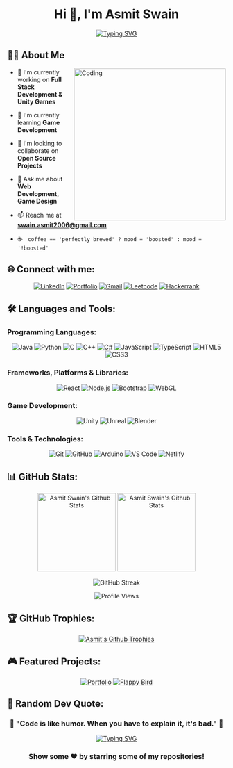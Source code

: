 <h1 align="center"> Hi 👋, I'm Asmit Swain</h1>

<div align="center">
  
[![Typing SVG](https://readme-typing-svg.herokuapp.com?font=Fira+Code&size=30&duration=3000&pause=1000&color=40E0D0&center=true&vCenter=true&width=600&lines=Full+Stack+Developer;Unity+Game+Creator;Passionate+Learner;Open+Source+Enthusiast)](https://git.io/typing-svg)

</div>


## 👨‍💻 About Me


<img align="right" alt="Coding" width="350" src="https://github.com/devSouvik/devSouvik/blob/master/gif4.gif">

- 🔭 I'm currently working on **Full Stack Development & Unity Games**

- 🌱 I'm currently learning **Game Development**

- 👯 I'm looking to collaborate on **Open Source Projects**

- 💬 Ask me about **Web Development, Game Design**

- 📫 Reach me at **swain.asmit2006@gmail.com**

- ☕ &nbsp; `coffee == 'perfectly brewed' ? mood = 'boosted' : mood = '!boosted'`


## 🌐 Connect with me:

<div align="center">

[![LinkedIn](https://img.shields.io/badge/LinkedIn-0077B5?style=for-the-badge&logo=linkedin&logoColor=white)](https://www.linkedin.com/in/asmit-swain27a15)
[![Portfolio](https://img.shields.io/badge/Portfolio-FF5722?style=for-the-badge&logo=todoist&logoColor=white)](https://portfolio-asmit-swain.netlify.app/)
[![Gmail](https://img.shields.io/badge/Gmail-D14836?style=for-the-badge&logo=gmail&logoColor=white)](mailto:swain.asmit2006@gmail.com)
[![Leetcode](https://img.shields.io/badge/LeetCode-FFA116?style=for-the-badge&logo=leetcode&logoColor=black)](https://leetcode.com/u/Asmit_Swain/)
[![Hackerrank](https://img.shields.io/badge/HackerRank-2EC866?style=for-the-badge&logo=hackerrank&logoColor=white)](https://www.hackerrank.com/profile/Asmit_Swain_5153)

</div>

## 🛠️ Languages and Tools:

### Programming Languages:
<div align="center">

![Java](https://img.shields.io/badge/Java-007396?style=for-the-badge&logo=java&logoColor=white)
![Python](https://img.shields.io/badge/Python-3776AB?style=for-the-badge&logo=python&logoColor=white)
![C](https://img.shields.io/badge/C-00599C?style=for-the-badge&logo=c&logoColor=white)
![C++](https://img.shields.io/badge/C++-00599C?style=for-the-badge&logo=cplusplus&logoColor=white)
![C#](https://img.shields.io/badge/C%23-239120?style=for-the-badge&logo=c-sharp&logoColor=white)
![JavaScript](https://img.shields.io/badge/JavaScript-F7DF1E?style=for-the-badge&logo=javascript&logoColor=black)
![TypeScript](https://img.shields.io/badge/TypeScript-007ACC?style=for-the-badge&logo=typescript&logoColor=white)
![HTML5](https://img.shields.io/badge/HTML5-E34F26?style=for-the-badge&logo=html5&logoColor=white)
![CSS3](https://img.shields.io/badge/CSS3-1572B6?style=for-the-badge&logo=css3&logoColor=white)

</div>

### Frameworks, Platforms & Libraries:
<div align="center">

![React](https://img.shields.io/badge/React-20232A?style=for-the-badge&logo=react&logoColor=61DAFB)
![Node.js](https://img.shields.io/badge/Node.js-43853D?style=for-the-badge&logo=node.js&logoColor=white)
![Bootstrap](https://img.shields.io/badge/Bootstrap-563D7C?style=for-the-badge&logo=bootstrap&logoColor=white)
![WebGL](https://img.shields.io/badge/WebGL-990000?style=for-the-badge&logo=webgl&logoColor=white)


</div>

### Game Development:
<div align="center">

![Unity](https://img.shields.io/badge/Unity-100000?style=for-the-badge&logo=unity&logoColor=white)
![Unreal](https://img.shields.io/badge/Unreal%20Engine-313131?style=for-the-badge&logo=unrealengine&logoColor=white)
![Blender](https://img.shields.io/badge/Blender-F5792A?style=for-the-badge&logo=blender&logoColor=white)



</div>

### Tools & Technologies:
<div align="center">

![Git](https://img.shields.io/badge/GIT-E44C30?style=for-the-badge&logo=git&logoColor=white)
![GitHub](https://img.shields.io/badge/GitHub-100000?style=for-the-badge&logo=github&logoColor=white)
![Arduino](https://img.shields.io/badge/Arduino-00979D?style=for-the-badge&logo=arduino&logoColor=white)
![VS Code](https://img.shields.io/badge/Visual_Studio_Code-0078D4?style=for-the-badge&logo=visual%20studio%20code&logoColor=white)
![Netlify](https://img.shields.io/badge/Netlify-00C7B7?style=for-the-badge&logo=netlify&logoColor=black)


</div>

## 📊 GitHub Stats:

<div align="center">

<img height="180em" src="https://github-readme-stats.vercel.app/api?username=AsmitSwain27&show_icons=true&count_private=true&line_height=20&title_color=7A7ADB&icon_color=2234AE&text_color=D3D3D3&bg_color=0,000000,130F40" alt="Asmit Swain's Github Stats"/> <!--theme=tokyonight&hide_border=true&bg_color=0D1117"-->
<img height="180em" src="https://github-readme-stats.vercel.app/api/top-langs/?username=AsmitSwain27&layout=compact&langs_count=8&line_height=20&title_color=7A7ADB&icon_color=2234AE&text_color=D3D3D3&bg_color=0,000000,130F40" alt="Asmit Swain's Github Stats"/> <!--theme=tokyonight&hide_border=true&bg_color=0D1117"-->
</div>

<div align="center">

![GitHub Streak](https://github-readme-streak-stats.herokuapp.com/?user=AsmitSwain27&theme=tokyonight&hide_border=true&background=0D1117)

</div>

<div align="center">

![Profile Views](https://komarev.com/ghpvc/?username=AsmitSwain27&label=Profile%20views&color=0e75b6&style=flat)

</div> 

## 🏆 GitHub Trophies:

<div align="center">

[![Asmit's Github Trophies](https://github-profile-trophy.vercel.app/?username=AsmitSwain27&theme=onedark&no-frame=true&margin-w=15&margin-h=15)](https://github.com/ryo-ma/github-profile-trophy)

</div>

<!--
## 📈 Activity Graph:

<div align="center">

[![Asmit's github activity graph](https://github-readme-activity-graph.vercel.app/graph?username=AsmitSwain27&theme=tokyo-night&hide_border=true&bg_color=0D1117)](https://github.com/ashutosh00710/github-readme-activity-graph)

</div>

---

## 🐍 Contribution Snake:

<div align="center">

<picture>
  <source media="(prefers-color-scheme: dark)" srcset="https://raw.githubusercontent.com/AsmitSwain27/AsmitSwain27/output/github-contribution-grid-snake-dark.svg">
  <source media="(prefers-color-scheme: light)" srcset="https://raw.githubusercontent.com/AsmitSwain27/AsmitSwain27/output/github-contribution-grid-snake.svg">
  <img alt="github contribution grid snake animation" src="https://raw.githubusercontent.com/AsmitSwain27/AsmitSwain27/output/github-contribution-grid-snake.svg">
</picture>

</div>

---
-->

## 🎮 Featured Projects:

<div align="center">

[![Portfolio](https://github-readme-stats.vercel.app/api/pin/?username=AsmitSwain27&repo=Portfolio-Asmit_Swain&theme=tokyonight&hide_border=true&bg_color=0D1117)](https://github.com/AsmitSwain27/Portfolio-Asmit_Swain)
[![Flappy Bird](https://github-readme-stats.vercel.app/api/pin/?username=AsmitSwain27&repo=Flappy-Bird&theme=tokyonight&hide_border=true&bg_color=0D1117)](https://github.com/AsmitSwain27/Flappy-Bird)

</div>

## 💭 Random Dev Quote:

<!--
<div align="center">

![Quote](https://quotes-github-readme.vercel.app/api?type=horizontal&theme=tokyonight)

</div>
-->
<div align="center">

### 🌟 "Code is like humor. When you have to explain it, it's bad." 🌟

[![Typing SVG](https://readme-typing-svg.herokuapp.com?font=Fira+Code&size=20&duration=3000&pause=1000&color=40E0D0&center=true&vCenter=true&width=600&lines=Thanks+for+visiting!;Let's+connect+and+build+amazing+things+together!;Happy+Coding!+%F0%9F%9A%80)](https://git.io/typing-svg)

### Show some ❤️ by starring some of my repositories!

</div>
